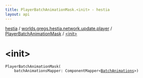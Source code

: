 ```yaml
---
title: PlayerBatchAnimationMask.<init> - hestia
layout: api
---
```


<div class='api-docs-breadcrumbs'><a href="../../index.html">hestia</a> / <a href="../index.html">worlds.gregs.hestia.network.update.player</a> / <a href="index.html">PlayerBatchAnimationMask</a> / <a href="./-init-.html">&lt;init&gt;</a></div>

# &lt;init&gt;

<div class="signature"><code><span class="identifier">PlayerBatchAnimationMask</span><span class="symbol">(</span><br/>&nbsp;&nbsp;&nbsp;&nbsp;<span class="parameterName" id="worlds.gregs.hestia.network.update.player.PlayerBatchAnimationMask$<init>(com.artemis.ComponentMapper((worlds.gregs.hestia.game.plugins.entity.components.update.BatchAnimations)))/batchAnimationsMapper">batchAnimationsMapper</span><span class="symbol">:</span>&nbsp;<span class="identifier">ComponentMapper</span><span class="symbol">&lt;</span><a href="../../worlds.gregs.hestia.game.plugins.entity.components.update/-batch-animations/index.html"><span class="identifier">BatchAnimations</span></a><span class="symbol">&gt;</span><span class="symbol">)</span></code></div>
